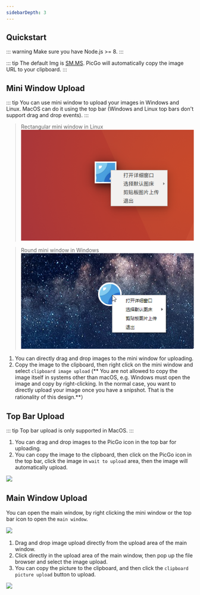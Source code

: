 ```yaml
---
sidebarDepth: 3
---
```


## Quickstart

::: warning
Make sure you have Node.js >= 8.
:::

::: tip
The default Img is [SM.MS](https://sm.ms/). PicGo will automatically copy the image URL to your clipboard.
:::

## Mini Window Upload

::: tip
You can use mini window to upload your images in Windows and Linux. MacOS can do it using the top bar (Windows and Linux top bars don't support drag and drop events).
:::

> Rectangular mini window in Linux
![](https://raw.githubusercontent.com/Molunerfinn/test/master/picgo/linux-mini-window.png)

> Round mini window in Windows
![](https://raw.githubusercontent.com/Molunerfinn/test/master/picgo/windows-mini-window.png)

1. You can directly drag and drop images to the mini window for uploading.
2. Copy the image to the clipboard, then right click on the mini window and select `clipboard image upload` (** You are not allowed to copy the image itself in systems other than macOS, e.g. Windows must open the image and copy by right-clicking. In the normal case, you want to directly upload your image once you have a snipshot. That is the rationality of this design.**）

## Top Bar Upload

::: tip
Top bar upload is only supported in MacOS.
:::

1. You can drag and drop images to the PicGo icon in the top bar for uploading.
2. You can copy the image to the clipboard, then click on the PicGo icon in the top bar, click the image in `wait to upload` area, then the image will automatically upload.


![](https://user-images.githubusercontent.com/12621342/34242310-b5056510-e655-11e7-8568-60ffd4f71910.gif)

## Main Window Upload

You can open the main window, by right clicking the mini window or the top bar icon to open the `main window`.

![](https://i.loli.net/2019/01/13/5c3ae442c124b.png)

1. Drag and drop image upload directly from the upload area of the main window.
2. Click directly in the upload area of the main window, then pop up the file browser and select the image upload.
3. You can copy the picture to the clipboard, and then click the `clipboard picture upload` button to upload.

![](https://raw.githubusercontent.com/Molunerfinn/test/master/picgo/picgo-2.0.gif)